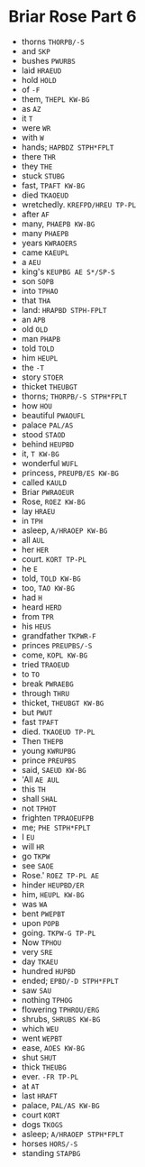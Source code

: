 # Briar Rose Part 6

* thorns `THORPB/-S`
* and `SKP`
* bushes `PWURBS`
* laid `HRAEUD`
* hold `HOLD`
* of `-F`
* them, `THEPL KW-BG`
* as `AZ`
* it `T`
* were `WR`
* with `W`
* hands; `HAPBDZ STPH*FPLT`
* there `THR`
* they `THE`
* stuck `STUBG`
* fast, `TPAFT KW-BG`
* died `TKAOEUD`
* wretchedly. `KREFPD/HREU TP-PL`
* after `AF`
* many, `PHAEPB KW-BG`
* many `PHAEPB`
* years `KWRAOERS`
* came `KAEUPL`
* a `AEU`
* king's `KEUPBG AE S*/SP-S`
* son `SOPB`
* into `TPHAO`
* that `THA`
* land: `HRAPBD STPH-FPLT`
* an `APB`
* old `OLD`
* man `PHAPB`
* told `TOLD`
* him `HEUPL`
* the `-T`
* story `STOER`
* thicket `THEUBGT`
* thorns; `THORPB/-S STPH*FPLT`
* how `HOU`
* beautiful `PWAOUFL`
* palace `PAL/AS`
* stood `STAOD`
* behind `HEUPBD`
* it, `T KW-BG`
* wonderful `WUFL`
* princess, `PREUPB/ES KW-BG`
* called `KAULD`
* Briar `PWRAOEUR`
* Rose, `ROEZ KW-BG`
* lay `HRAEU`
* in `TPH`
* asleep, `A/HRAOEP KW-BG`
* all `AUL`
* her `HER`
* court. `KORT TP-PL`
* he `E`
* told, `TOLD KW-BG`
* too, `TAO KW-BG`
* had `H`
* heard `HERD`
* from `TPR`
* his `HEUS`
* grandfather `TKPWR-F`
* princes `PREUPBS/-S`
* come, `KOPL KW-BG`
* tried `TRAOEUD`
* to `TO`
* break `PWRAEBG`
* through `THRU`
* thicket, `THEUBGT KW-BG`
* but `PWUT`
* fast `TPAFT`
* died. `TKAOEUD TP-PL`
* Then `THEPB`
* young `KWRUPBG`
* prince `PREUPBS`
* said, `SAEUD KW-BG`
* 'All `AE AUL`
* this `TH`
* shall `SHAL`
* not `TPHOT`
* frighten `TPRAOEUFPB`
* me; `PHE STPH*FPLT`
* I `EU`
* will `HR`
* go `TKPW`
* see `SAOE`
* Rose.' `ROEZ TP-PL AE`
* hinder `HEUPBD/ER`
* him, `HEUPL KW-BG`
* was `WA`
* bent `PWEPBT`
* upon `POPB`
* going. `TKPW-G TP-PL`
* Now `TPHOU`
* very `SRE`
* day `TKAEU`
* hundred `HUPBD`
* ended; `EPBD/-D STPH*FPLT`
* saw `SAU`
* nothing `TPHOG`
* flowering `TPHROU/ERG`
* shrubs, `SHRUBS KW-BG`
* which `WEU`
* went `WEPBT`
* ease, `AOES KW-BG`
* shut `SHUT`
* thick `THEUBG`
* ever. `-FR TP-PL`
* at `AT`
* last `HRAFT`
* palace, `PAL/AS KW-BG`
* court `KORT`
* dogs `TKOGS`
* asleep; `A/HRAOEP STPH*FPLT`
* horses `HORS/-S`
* standing `STAPBG`
